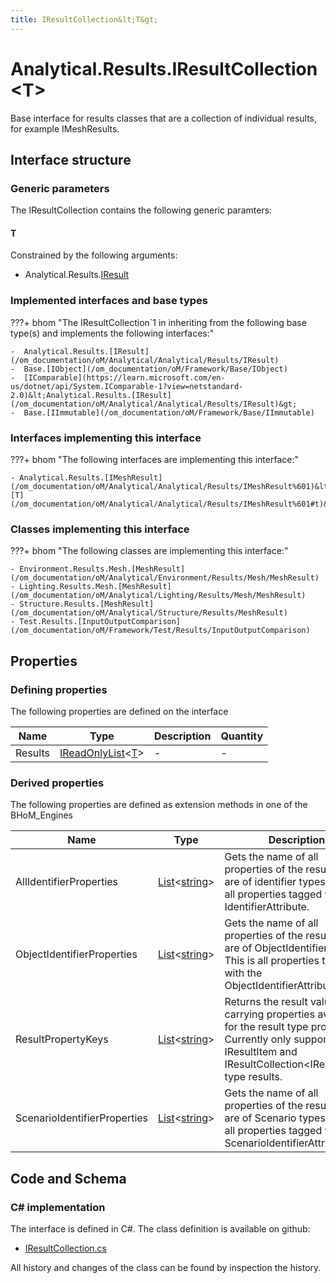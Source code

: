 ```yaml
---
title: IResultCollection&lt;T&gt;
---
```


# Analytical.Results.IResultCollection&lt;T&gt;

Base interface for results classes that are a collection of individual results, for example IMeshResults.

## Interface structure

### Generic parameters

The IResultCollection contains the following generic paramters:

#### T

Constrained by the following arguments:

- Analytical.Results.[IResult](/om_documentation/oM/Analytical/Analytical/Results/IResult)

### Implemented interfaces and base types

???+ bhom "The IResultCollection`1 in inheriting from the following base type(s) and implements the following interfaces:"

    -  Analytical.Results.[IResult](/om_documentation/oM/Analytical/Analytical/Results/IResult)
    -  Base.[IObject](/om_documentation/oM/Framework/Base/IObject)
    -  [IComparable](https://learn.microsoft.com/en-us/dotnet/api/System.IComparable-1?view=netstandard-2.0)&lt;Analytical.Results.[IResult](/om_documentation/oM/Analytical/Analytical/Results/IResult)&gt;
    -  Base.[IImmutable](/om_documentation/oM/Framework/Base/IImmutable)


### Interfaces implementing this interface

???+ bhom "The following interfaces are implementing this interface:"

    - Analytical.Results.[IMeshResult](/om_documentation/oM/Analytical/Analytical/Results/IMeshResult%601)&lt;[T](/om_documentation/oM/Analytical/Analytical/Results/IMeshResult%601#t)&gt;


### Classes implementing this interface

???+ bhom "The following classes are implementing this interface:"

    - Environment.Results.Mesh.[MeshResult](/om_documentation/oM/Analytical/Environment/Results/Mesh/MeshResult)
    - Lighting.Results.Mesh.[MeshResult](/om_documentation/oM/Analytical/Lighting/Results/Mesh/MeshResult)
    - Structure.Results.[MeshResult](/om_documentation/oM/Analytical/Structure/Results/MeshResult)
    - Test.Results.[InputOutputComparison](/om_documentation/oM/Framework/Test/Results/InputOutputComparison)


## Properties



### Defining properties

The following properties are defined on the interface

| Name             | Type             | Description      | Quantity         |
|------------------|------------------|------------------|------------------|
| Results | [IReadOnlyList](https://learn.microsoft.com/en-us/dotnet/api/System.Collections.Generic.IReadOnlyList-1?view=netstandard-2.0)&lt;[T](#t)&gt; | - | - |


### Derived properties

The following properties are defined as extension methods in one of the BHoM_Engines

| Name             | Type             | Description      | Quantity         | Engine           |
|------------------|------------------|------------------|------------------|------------------|
| AllIdentifierProperties | [List](https://learn.microsoft.com/en-us/dotnet/api/System.Collections.Generic.List-1?view=netstandard-2.0)&lt;[string](https://learn.microsoft.com/en-us/dotnet/api/System.String?view=netstandard-2.0)&gt; | Gets the name of all properties of the result that are of identifier types. This is all properties tagged with any IdentifierAttribute. | - | Results_Engine |
| ObjectIdentifierProperties | [List](https://learn.microsoft.com/en-us/dotnet/api/System.Collections.Generic.List-1?view=netstandard-2.0)&lt;[string](https://learn.microsoft.com/en-us/dotnet/api/System.String?view=netstandard-2.0)&gt; | Gets the name of all properties of the result that are of ObjectIdentifier types. This is all properties tagged with the ObjectIdentifierAttribute. | - | Results_Engine |
| ResultPropertyKeys | [List](https://learn.microsoft.com/en-us/dotnet/api/System.Collections.Generic.List-1?view=netstandard-2.0)&lt;[string](https://learn.microsoft.com/en-us/dotnet/api/System.String?view=netstandard-2.0)&gt; | Returns the result value carrying properties available for the result type provided. Currently only supported for IResultItem and IResultCollection&lt;IResultItem&gt; type results. | - | Results_Engine |
| ScenarioIdentifierProperties | [List](https://learn.microsoft.com/en-us/dotnet/api/System.Collections.Generic.List-1?view=netstandard-2.0)&lt;[string](https://learn.microsoft.com/en-us/dotnet/api/System.String?view=netstandard-2.0)&gt; | Gets the name of all properties of the result that are of Scenario types. This is all properties tagged with the ScenarioIdentifierAttribute. | - | Results_Engine |


## Code and Schema

### C# implementation

The interface is defined in C#. The class definition is available on github:

- [IResultCollection.cs](https://github.com/BHoM/BHoM/blob/develop/Analytical_oM/Results\IResultCollection.cs)

All history and changes of the class can be found by inspection the history.
